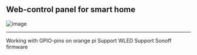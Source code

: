 ## Web-control panel for smart home 

![image](https://github.com/user-attachments/assets/fc110ca8-ba03-4d08-aa34-cb831f89c8ac)


----------------

Working with GPIO-pins on orange pi
Support WLED
Support Sonoff firmware
